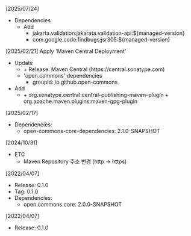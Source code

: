 [2025/07/24]
- Dependencies
  + Add
    + jakarta.validation:jakarata.validation-api:${managed-version}
    + com.google.code.findbugs:jsr305:${managed-version}

[2025/02/21] 
Apply 'Maven Central Deployment'

- Update
  + <deploymentManagement>
    + Release: Maven Central (https://central.sonatype.com)
  + 'open.commons' dependencies 
    + groupId: io.github.open-commons    
- Add
  + <build>
    + org.sonatype.central:central-publishing-maven-plugin
    + org.apache.maven.plugins:maven-gpg-plugin
    
[2025/02/17]
- Dependencies:
  + open-commons-core-dependencies: 2.1.0-SNAPSHOT
  
[2024/10/31]
- ETC
  + Maven Repository 주소 변경 (http -> https)
  
[2022/04/07]
- Release: 0.1.0
- Tag: 0.1.0
- Dependencies:
  + open.commons.core: 2.0.0-SNAPSHOT


[2022/04/07]
- Release: 0.1.0
